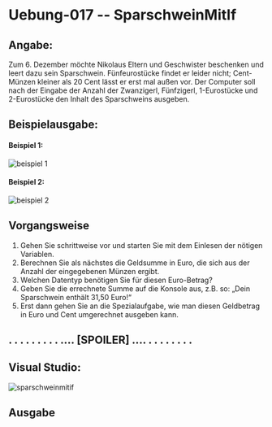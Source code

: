 # Uebung-017  --  SparschweinMitIf

## Angabe:
Zum 6. Dezember möchte Nikolaus Eltern und Geschwister beschenken und leert dazu sein Sparschwein.
Fünfeurostücke findet er leider nicht; Cent-Münzen kleiner als 20 Cent lässt er erst mal außen vor. 
Der Computer soll nach der Eingabe der Anzahl der Zwanzigerl, Fünfzigerl, 1-Eurostücke und 2-Eurostücke den Inhalt des Sparschweins ausgeben.

## Beispielausgabe: 
#### Beispiel 1:
![beispiel 1](https://github.com/IxI-Enki/Uebung-017/assets/138018029/87bb603c-45ee-4b11-8cfe-5a383f94a848)

#### Beispiel 2:
![beispiel 2](https://github.com/IxI-Enki/Uebung-017/assets/138018029/79400c63-1783-4aea-acd7-c1672bca1674)

## Vorgangsweise
1. Gehen Sie schrittweise vor und starten Sie mit dem Einlesen der nötigen Variablen.
2. Berechnen Sie als nächstes die Geldsumme in Euro, die sich aus der Anzahl der eingegebenen Münzen ergibt.
3. Welchen Datentyp benötigen Sie für diesen Euro-Betrag?
4. Geben Sie die errechnete Summe auf die Konsole aus,
   z.B. so: „Dein Sparschwein enthält 31,50 Euro!“
6. Erst dann gehen Sie an die Spezialaufgabe, wie man diesen Geldbetrag in Euro und Cent umgerechnet ausgeben kann. 



## . . . . . . . . . .... [SPOILER] .... . . . . . . . . 

## Visual Studio:  
![sparschweinmitif](https://github.com/IxI-Enki/Uebung-017/assets/138018029/d6b203ed-7873-4b80-98e0-856532664382)

## Ausgabe

